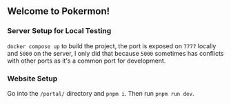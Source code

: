 ## Welcome to Pokermon!

### Server Setup for Local Testing

`docker compose up` to build the project, the port is exposed on `7777` locally and `5000` on the server,
I only did that because `5000` sometimes has conflicts with other ports as it's a common port for development.

### Website Setup

Go into the `/portal/` directory and `pnpm i`. Then run `pnpm run dev`.
